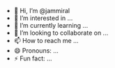 - 👋 Hi, I’m @jammiral
- 👀 I’m interested in ...
- 🌱 I’m currently learning ...
- 💞️ I’m looking to collaborate on ...
- 📫 How to reach me ...
- 😄 Pronouns: ...
- ⚡ Fun fact: ...

<!---
jammiral/jammiral is a ✨ special ✨ repository because its `README.md` (this file) appears on your GitHub profile.
You can click the Preview link to take a look at your changes.
--->

